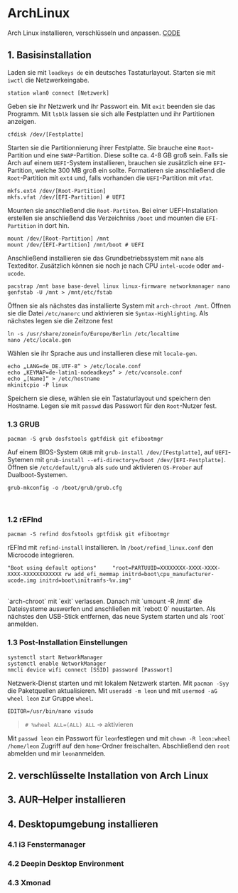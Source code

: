 # ArchLinux
Arch Linux installieren, verschlüsseln und anpassen. [CODE](/CODE.md)
## 1. Basisinstallation
Laden sie mit `loadkeys de` ein deutsches Tastaturlayout. Starten sie mit `iwctl` die Netzwerkeingabe.
```
station wlan0 connect [Netzwerk]
```
Geben sie ihr Netzwerk und ihr Passwort ein. Mit `exit` beenden sie das Programm. Mit `lsblk` lassen sie sich alle Festplatten und ihr Partitionen anzeigen.
```
cfdisk /dev/[Festplatte]
```
Starten sie die Partitionnierung ihrer Festplatte. Sie brauche eine `Root`-Partition und eine `SWAP`-Partition. Diese sollte ca. 4-8 GB groß sein. Falls sie Arch auf einem `UEFI`-System installieren, brauchen sie zusätzlich eine `EFI`-Partition, welche 300 MB groß ein sollte. Formatieren sie anschließend die `Root`-Partition mit `ext4` und, falls vorhanden die `UEFI`-Partition mit `vfat`.
```
mkfs.ext4 /dev/[Root-Partition]
mkfs.vfat /dev/[EFI-Partition] # UEFI
```
Mounten sie anschließend die `Root-Partiton`. Bei einer UEFI-Installation erstellen sie anschließend das Verzeichniss `/boot` und mounten die `EFI-Partition` in dort hin.
```
mount /dev/[Root-Partition] /mnt
mount /dev/[EFI-Partition] /mnt/boot # UEFI
```
Anschließend installieren sie das Grundbetriebssystem mit `nano` als Texteditor. Zusätzlich können sie noch je nach CPU `intel-ucode` oder `amd-ucode`.
```
pacstrap /mnt base base-devel linux linux-firmware networkmanager nano
genfstab -U /mnt > /mnt/etc/fstab
```
Öffnen sie als nächstes das installierte System mit `arch-chroot /mnt`. Öffnen sie die Datei `/etc/nanorc` und aktivieren sie `Syntax-Highlighting`.
Als nächstes legen sie die Zeitzone fest
```
ln -s /usr/share/zoneinfo/Europe/Berlin /etc/localtime
nano /etc/locale.gen
```
Wählen sie ihr Sprache aus und installieren diese mit `locale-gen`. 
```
echo „LANG=de_DE.UTF-8“ > /etc/locale.conf
echo „KEYMAP=de-latin1-nodeadkeys“ > /etc/vconsole.conf
echo „[Name]“ > /etc/hostname
mkinitcpio -P linux
```
Speichern sie diese, wählen sie ein Tastaturlayout und speichern den Hostname. Legen sie mit `passwd` das Passwort für den `Root`-Nutzer fest. 
</br>

### 1.3 GRUB
```
pacman -S grub dosfstools gptfdisk git efibootmgr
```
Auf einem BIOS-System `GRUB` mit `grub-install /dev/[Festplatte]`, auf `UEFI`-Sytemen mit `grub-install --efi-directory=/boot /dev/[EFI-Festplatte]`. Öffnen sie `/etc/default/grub` als `sudo` und aktivieren `OS-Prober` auf Dualboot-Systemen.
```
grub-mkconfig -o /boot/grub/grub.cfg
``` 
</br>

### 1.2 rEFInd
```
pacman -S refind dosfstools gptfdisk git efibootmgr
```
rEFInd mit `refind-install` installieren. In `/boot/refind_linux.conf` den Microcode integrieren. 
```
"Boot using default options"     "root=PARTUUID=XXXXXXXX-XXXX-XXXX-XXXX-XXXXXXXXXXXX rw add_efi_memmap initrd=boot\cpu_manufacturer-ucode.img initrd=boot\initramfs-%v.img"
``` 
</br>
`arch-chroot` mit `exit` verlassen. Danach mit `umount -R /mnt` die Dateisysteme auswerfen und anschließen mit `rebott 0` neustarten. Als nächstes den USB-Stick entfernen, das neue System starten und als `root` anmelden. </br>

### 1.3 Post-Installation Einstellungen
```
systemctl start NetworkManager
systemctl enable NetworkManager
nmcli device wifi connect [SSID] password [Passwort]
```
Netzwerk-Dienst starten und mit lokalem Netzwerk starten. Mit `pacman -Syy` die Paketquellen aktualisieren. Mit `useradd -m leon` und mit `usermod -aG wheel leon` zur Gruppe `wheel`.
```
EDITOR=/usr/bin/nano visudo
```
> `# %wheel ALL=(ALL) ALL` → aktivieren 

Mit `passwd leon` ein Passwort für `leon`festlegen und mit `chown -R leon:wheel /home/leon` Zugriff auf den `home`-Ordner freischalten. Abschließend den `root` abmelden und mir `leon`anmelden. </br>

## 2. verschlüsselte Installation von Arch Linux

## 3. AUR–Helper installieren

## 4. Desktopumgebung installieren

### 4.1 i3 Fenstermanager

### 4.2 Deepin Desktop Environment 

### 4.3 Xmonad
